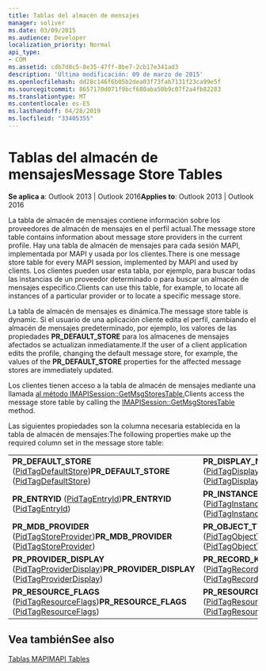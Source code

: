 ```yaml
---
title: Tablas del almacén de mensajes
manager: soliver
ms.date: 03/09/2015
ms.audience: Developer
localization_priority: Normal
api_type:
- COM
ms.assetid: cdb7d8c5-8e35-47ff-8be7-2cb17e341ad3
description: 'Última modificación: 09 de marzo de 2015'
ms.openlocfilehash: dd28c146f6b05b2dea03f73fab7131f23ca99e5f
ms.sourcegitcommit: 8657170d071f9bcf680aba50b9c07f2a4fb82283
ms.translationtype: MT
ms.contentlocale: es-ES
ms.lasthandoff: 04/28/2019
ms.locfileid: "33405355"
---
```

# <a name="message-store-tables"></a><span data-ttu-id="b3f7a-103">Tablas del almacén de mensajes</span><span class="sxs-lookup"><span data-stu-id="b3f7a-103">Message Store Tables</span></span>

  
  
<span data-ttu-id="b3f7a-104">**Se aplica a**: Outlook 2013 | Outlook 2016</span><span class="sxs-lookup"><span data-stu-id="b3f7a-104">**Applies to**: Outlook 2013 | Outlook 2016</span></span> 
  
<span data-ttu-id="b3f7a-105">La tabla de almacén de mensajes contiene información sobre los proveedores de almacén de mensajes en el perfil actual.</span><span class="sxs-lookup"><span data-stu-id="b3f7a-105">The message store table contains information about message store providers in the current profile.</span></span> <span data-ttu-id="b3f7a-106">Hay una tabla de almacén de mensajes para cada sesión MAPI, implementada por MAPI y usada por los clientes.</span><span class="sxs-lookup"><span data-stu-id="b3f7a-106">There is one message store table for every MAPI session, implemented by MAPI and used by clients.</span></span> <span data-ttu-id="b3f7a-107">Los clientes pueden usar esta tabla, por ejemplo, para buscar todas las instancias de un proveedor determinado o para buscar un almacén de mensajes específico.</span><span class="sxs-lookup"><span data-stu-id="b3f7a-107">Clients can use this table, for example, to locate all instances of a particular provider or to locate a specific message store.</span></span> 
  
<span data-ttu-id="b3f7a-108">La tabla de almacén de mensajes es dinámica.</span><span class="sxs-lookup"><span data-stu-id="b3f7a-108">The message store table is dynamic.</span></span> <span data-ttu-id="b3f7a-109">Si el usuario de una aplicación cliente edita el perfil, cambiando el almacén de mensajes predeterminado, por ejemplo, los valores de las propiedades **PR_DEFAULT_STORE** para los almacenes de mensajes afectados se actualizan inmediatamente.</span><span class="sxs-lookup"><span data-stu-id="b3f7a-109">If the user of a client application edits the profile, changing the default message store, for example, the values of the **PR_DEFAULT_STORE** properties for the affected message stores are immediately updated.</span></span> 
  
<span data-ttu-id="b3f7a-110">Los clientes tienen acceso a la tabla de almacén de mensajes mediante una llamada [al método IMAPISession::GetMsgStoresTable.](imapisession-getmsgstorestable.md)</span><span class="sxs-lookup"><span data-stu-id="b3f7a-110">Clients access the message store table by calling the [IMAPISession::GetMsgStoresTable](imapisession-getmsgstorestable.md) method.</span></span> 
  
<span data-ttu-id="b3f7a-111">Las siguientes propiedades son la columna necesaria establecida en la tabla de almacén de mensajes:</span><span class="sxs-lookup"><span data-stu-id="b3f7a-111">The following properties make up the required column set in the message store table:</span></span>
  
|||
|:-----|:-----|
|<span data-ttu-id="b3f7a-112">**PR_DEFAULT_STORE** ([PidTagDefaultStore](pidtagdefaultstore-canonical-property.md))</span><span class="sxs-lookup"><span data-stu-id="b3f7a-112">**PR_DEFAULT_STORE** ([PidTagDefaultStore](pidtagdefaultstore-canonical-property.md))</span></span>  <br/> |<span data-ttu-id="b3f7a-113">**PR_DISPLAY_NAME** ([PidTagDisplayName](pidtagdisplayname-canonical-property.md))</span><span class="sxs-lookup"><span data-stu-id="b3f7a-113">**PR_DISPLAY_NAME** ([PidTagDisplayName](pidtagdisplayname-canonical-property.md))</span></span>  <br/> |
|<span data-ttu-id="b3f7a-114">**PR_ENTRYID** ([PidTagEntryId](pidtagentryid-canonical-property.md))</span><span class="sxs-lookup"><span data-stu-id="b3f7a-114">**PR_ENTRYID** ([PidTagEntryId](pidtagentryid-canonical-property.md))</span></span>  <br/> |<span data-ttu-id="b3f7a-115">**PR_INSTANCE_KEY** ([PidTagInstanceKey](pidtaginstancekey-canonical-property.md))</span><span class="sxs-lookup"><span data-stu-id="b3f7a-115">**PR_INSTANCE_KEY** ([PidTagInstanceKey](pidtaginstancekey-canonical-property.md))</span></span>  <br/> |
|<span data-ttu-id="b3f7a-116">**PR_MDB_PROVIDER** ([PidTagStoreProvider](pidtagstoreprovider-canonical-property.md))</span><span class="sxs-lookup"><span data-stu-id="b3f7a-116">**PR_MDB_PROVIDER** ([PidTagStoreProvider](pidtagstoreprovider-canonical-property.md))</span></span>  <br/> |<span data-ttu-id="b3f7a-117">**PR_OBJECT_TYPE** ([PidTagObjectType](pidtagobjecttype-canonical-property.md))</span><span class="sxs-lookup"><span data-stu-id="b3f7a-117">**PR_OBJECT_TYPE** ([PidTagObjectType](pidtagobjecttype-canonical-property.md))</span></span>  <br/> |
|<span data-ttu-id="b3f7a-118">**PR_PROVIDER_DISPLAY** ([PidTagProviderDisplay](pidtagproviderdisplay-canonical-property.md))</span><span class="sxs-lookup"><span data-stu-id="b3f7a-118">**PR_PROVIDER_DISPLAY** ([PidTagProviderDisplay](pidtagproviderdisplay-canonical-property.md))</span></span>  <br/> |<span data-ttu-id="b3f7a-119">**PR_RECORD_KEY** ([PidTagRecordKey](pidtagrecordkey-canonical-property.md))</span><span class="sxs-lookup"><span data-stu-id="b3f7a-119">**PR_RECORD_KEY** ([PidTagRecordKey](pidtagrecordkey-canonical-property.md))</span></span>  <br/> |
|<span data-ttu-id="b3f7a-120">**PR_RESOURCE_FLAGS** ([PidTagResourceFlags](pidtagresourceflags-canonical-property.md))</span><span class="sxs-lookup"><span data-stu-id="b3f7a-120">**PR_RESOURCE_FLAGS** ([PidTagResourceFlags](pidtagresourceflags-canonical-property.md))</span></span>  <br/> |<span data-ttu-id="b3f7a-121">**PR_RESOURCE_TYPE** ([PidTagResourceType](pidtagresourcetype-canonical-property.md))</span><span class="sxs-lookup"><span data-stu-id="b3f7a-121">**PR_RESOURCE_TYPE** ([PidTagResourceType](pidtagresourcetype-canonical-property.md))</span></span>  <br/> |
   
## <a name="see-also"></a><span data-ttu-id="b3f7a-122">Vea también</span><span class="sxs-lookup"><span data-stu-id="b3f7a-122">See also</span></span>



[<span data-ttu-id="b3f7a-123">Tablas MAPI</span><span class="sxs-lookup"><span data-stu-id="b3f7a-123">MAPI Tables</span></span>](mapi-tables.md)

